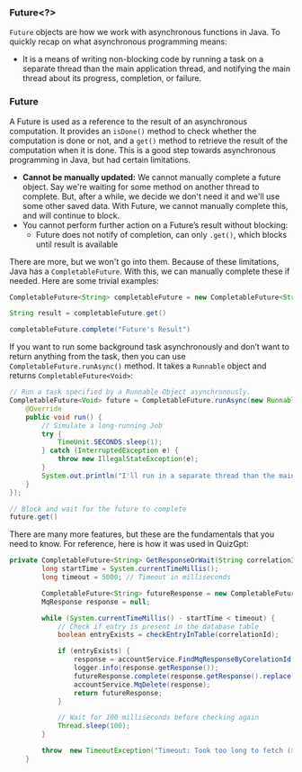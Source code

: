 ### Future<\?>

`Future` objects are how we work with asynchronous functions in Java. To quickly recap on what asynchronous programming means:

- It is a means of writing non-blocking code by running a task on a separate thread than the main application thread, and notifying the main thread about its progress, completion, or failure.

### Future

A Future is used as a reference to the result of an asynchronous computation. It provides an `isDone()` method to check whether the computation is done or not, and a `get()` method to retrieve the result of the computation when it is done. This is a good step towards asynchronous programming in Java, but had certain limitations.

- **Cannot be manually updated:** We cannot manually complete a future object. Say we're waiting for some method on another thread to complete. But, after a while, we decide we don't need it and we'll use some other saved data. With Future, we cannot manually complete this, and will continue to block.
- You cannot perform further action on a Future’s result without blocking:
    - Future does not notify of completion, can only `.get()`, which blocks until result is available

There are more, but we won't go into them. Because of these limitations, Java has a `CompletableFuture`. With this, we can manually complete these if needed. Here are some trivial examples:

```Java
CompletableFuture<String> completableFuture = new CompletableFuture<String>();

String result = completableFuture.get()

completableFuture.complete("Future's Result")
```

If you want to run some background task asynchronously and don’t want to return anything from the task, then you can use `CompletableFuture.runAsync()` method. It takes a `Runnable` object and returns `CompletableFuture<Void>`:

```Java
// Run a task specified by a Runnable Object asynchronously.
CompletableFuture<Void> future = CompletableFuture.runAsync(new Runnable() {
    @Override
    public void run() {
        // Simulate a long-running Job
        try {
            TimeUnit.SECONDS.sleep(1);
        } catch (InterruptedException e) {
            throw new IllegalStateException(e);
        }
        System.out.println("I'll run in a separate thread than the main thread.");
    }
});

// Block and wait for the future to complete
future.get()
```

There are many more features, but these are the fundamentals that you need to know. For reference, here is how it was used in QuizGpt:

```Java
private CompletableFuture<String> GetResponseOrWait(String correlationId) throws TimeoutException, CorrelationIdNotFound, InterruptedException {
        long startTime = System.currentTimeMillis();
        long timeout = 5000; // Timeout in milliseconds

        CompletableFuture<String> futureResponse = new CompletableFuture<>();
        MqResponse response = null;

        while (System.currentTimeMillis() - startTime < timeout) {
            // Check if entry is present in the database table
            boolean entryExists = checkEntryInTable(correlationId);

            if (entryExists) {
                response = accountService.FindMqResponseByCorelationId(correlationId);
                logger.info(response.getResponse());
                futureResponse.complete(response.getResponse().replace("response=", ""));
                accountService.MqDelete(response);
                return futureResponse;
            }

            // Wait for 100 milliseconds before checking again
            Thread.sleep(100);
        }

        throw  new TimeoutException("Timeout: Took too long to fetch (> 5seconds) " + correlationId);
    }
```
